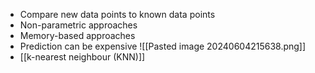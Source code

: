- Compare new data points to known data points
- Non-parametric approaches
- Memory-based approaches
- Prediction can be expensive
![[Pasted image 20240604215638.png]]
- [[k-nearest neighbour (KNN)]]